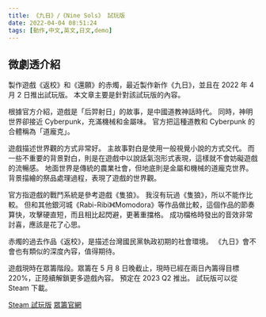 ```yaml
---
title: 《九日》/《Nine Sols》 試玩版
date: 2022-04-04 08:51:24
tags: [動作,中文,英文,日文,demo]
---
```

## 微劇透介紹

製作遊戲《返校》和《還願》的赤燭，最近製作新作《九日》，並且在 2022 年 4 月 2 日推出試玩版。
本文章主要是針對該試玩版的內容。

根據官方介紹，遊戲是「后羿射日」的故事，是中國道教神話時代。
同時，神明世界卻接近 Cyberpunk，充滿機械和金屬味。
官方把這種道教和 Cyberpunk 的合體稱為「道龐克」。

遊戲描述世界觀的方式非常好。
主故事對白是使用一般視覺小說的方式交代。
而一些不重要的背景對白，則是在遊戲中以說話氣泡形式表現，這樣就不會妨礙遊戲的流暢感。
地面世界是傳統的農業社會，但地底則是金屬和機械的道龐克世界。
背景描繪的祭品處理過程，表現了遊戲的世界觀。

官方指遊戲的戰鬥系統是參考遊戲《隻狼》。
我沒有玩過《隻狼》，所以不能作比較。
但和其他銀河城《Rabi-Ribi》《Momodora》等作品做比較，這個作品的節奏算快，攻擊硬直短，而且相比起閃避，更著重擋格。
成功檔格時發出的音效非常討喜，應該是花了心思。

赤燭的過去作品《返校》，是描述台灣國民黨執政初期的社會環境。
《九日》會不會也有類似的深度內容，值得期待。

遊戲現時在眾籌階段。眾籌在 5 月 8 日晚截止，現時已經在兩日內籌得目標 220%，正陸續解鎖更多遊戲內容。
預定在 2023 Q2 推出。
試玩版可以從 Steam 下載。

[Steam 試玩版](https://store.steampowered.com/app/1809540/Nine_Sols/)
[眾籌官網](https://shop.redcandlegames.com/zh-TW/projects/ninesols)
